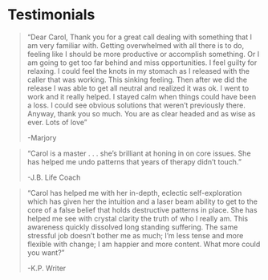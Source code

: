 # Testimonials
> “Dear Carol, Thank you for a great call dealing with something that I am very familiar with. Getting overwhelmed with all there is to do, feeling like I should be more productive or accomplish something. Or I am going to get too far behind and miss opportunities. I feel guilty for relaxing. I could feel the knots in my stomach as I released with the caller that was working. This sinking feeling. Then after we did the release I was able to get all neutral and realized it was ok. I went to work and it really helped. I stayed calm when things could have been a loss. I could see obvious solutions that weren’t previously there. Anyway, thank you so much. You are as clear headed and as wise as ever. Lots of love” 
> 
> -Marjory

> “Carol is a master . . . she’s brilliant at honing in on core issues. She has helped me undo patterns that years of therapy didn’t touch.” 
>
> -J.B. Life Coach

> “Carol has helped me with her in-depth, eclectic self-exploration which has given her the intuition and a laser beam ability to get to the core of a false belief that holds destructive patterns in place. She has helped me see with crystal clarity the truth of who I really am. This awareness quickly dissolved long standing suffering. The same stressful job doesn’t bother me as much; I’m less tense and more flexible with change; I am happier and more content. What more could you want?” 
>
> -K.P. Writer